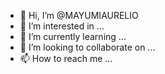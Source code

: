 - 👋 Hi, I’m @MAYUMIAURELIO
- 👀 I’m interested in ...
- 🌱 I’m currently learning ...
- 💞️ I’m looking to collaborate on ...
- 📫 How to reach me ...

<!---
MAYUMIAURELIO/MAYUMIAURELIO is a ✨ special ✨ repository because its `README.md` (this file) appears on your GitHub profile.
You can click the Preview link to take a look at your changes.
--->
